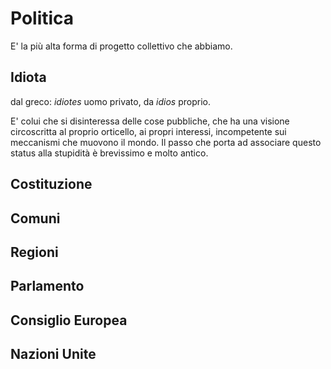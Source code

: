 # Politica
E' la più alta forma di progetto collettivo che abbiamo.

## Idiota
dal greco: _idiotes_ uomo privato, da _idios_ proprio.

E' colui che si disinteressa delle cose pubbliche, che ha una visione circoscritta al proprio orticello, ai propri interessi, incompetente sui meccanismi che muovono il mondo. Il passo che porta ad associare questo status alla stupidità è brevissimo e molto antico.

## Costituzione

## Comuni

## Regioni

## Parlamento

## Consiglio Europea

## Nazioni Unite